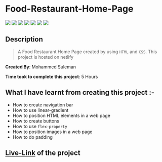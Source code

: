 # Food-Restaurant-Home-Page

![](https://img.shields.io/badge/-HTML-orange)
![](https://img.shields.io/badge/-CSS-yellowgreen)
![](https://img.shields.io/badge/-CSS--POSITION-green)
![](https://img.shields.io/badge/-BUTTONS-blue)
![](https://img.shields.io/badge/-FLEX-crimson)
![](https://img.shields.io/badge/-LINEAR--GRADIENT-purple)
![](https://img.shields.io/badge/-NETLIFY-red)

## Description

>A Food Restaurant Home Page created by using `HTML` and `CSS`.
This project is hosted on netlify


**Created By**: Mohammed Suleman

**Time took to complete this project**: 5 Hours
## What I have learnt from creating this project :-
- How to create navigation bar
- How to use linear-gradient
- How to position HTML elements in a web page
- How to create buttons 
- How to use `flex-property`
- How to position images in a web page
- How to do padding

 ## [Live-Link](https://food-restaurant-home-page02.netlify.app/) of the project